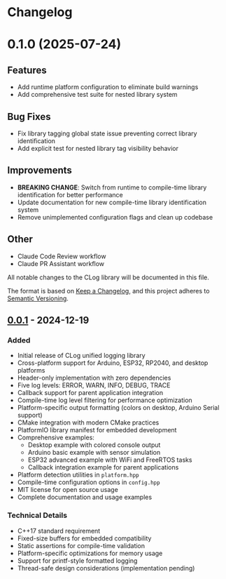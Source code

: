 # Changelog

# 0.1.0 (2025-07-24)

## Features
- Add runtime platform configuration to eliminate build warnings
- Add comprehensive test suite for nested library system

## Bug Fixes
- Fix library tagging global state issue preventing correct library identification
- Add explicit test for nested library tag visibility behavior

## Improvements
- **BREAKING CHANGE**: Switch from runtime to compile-time library identification for better performance
- Update documentation for new compile-time library identification system
- Remove unimplemented configuration flags and clean up codebase

## Other
- Claude Code Review workflow
- Claude PR Assistant workflow


All notable changes to the CLog library will be documented in this file.

The format is based on [Keep a Changelog](https://keepachangelog.com/en/1.0.0/),
and this project adheres to [Semantic Versioning](https://semver.org/spec/v2.0.0.html).

## [0.0.1] - 2024-12-19

### Added
- Initial release of CLog unified logging library
- Cross-platform support for Arduino, ESP32, RP2040, and desktop platforms
- Header-only implementation with zero dependencies
- Five log levels: ERROR, WARN, INFO, DEBUG, TRACE
- Callback support for parent application integration
- Compile-time log level filtering for performance optimization
- Platform-specific output formatting (colors on desktop, Arduino Serial support)
- CMake integration with modern CMake practices
- PlatformIO library manifest for embedded development
- Comprehensive examples:
  - Desktop example with colored console output
  - Arduino basic example with sensor simulation
  - ESP32 advanced example with WiFi and FreeRTOS tasks
  - Callback integration example for parent applications
- Platform detection utilities in `platform.hpp`
- Compile-time configuration options in `config.hpp`
- MIT license for open source usage
- Complete documentation and usage examples

### Technical Details
- C++17 standard requirement
- Fixed-size buffers for embedded compatibility
- Static assertions for compile-time validation
- Platform-specific optimizations for memory usage
- Support for printf-style formatted logging
- Thread-safe design considerations (implementation pending)

[0.0.1]: https://github.com/MattressPadley/clog/releases/tag/v0.0.1